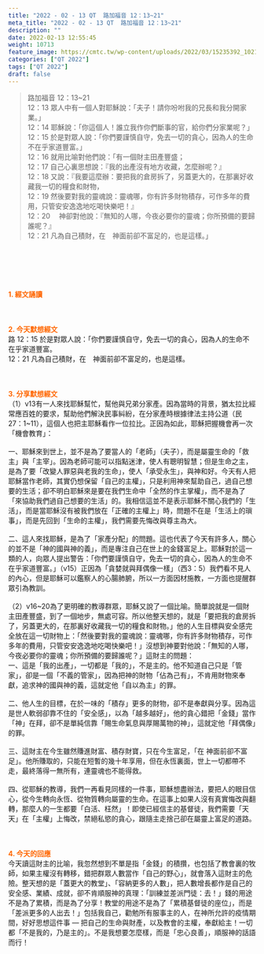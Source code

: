 ```yaml
---
title: "2022 - 02 - 13 QT  路加福音 12：13~21"
meta_title: "2022 - 02 - 13 QT  路加福音 12：13~21"
description: ""
date: 2022-02-13 12:55:45
weight: 10713
feature_image: https://cmtc.tw/wp-content/uploads/2022/03/15235392_10211799862337740_180693556567566654_o-1.webp
categories: ["QT 2022"]
tags: ["QT 2022"]
draft: false
---
```


<blockquote>路加福音 12：13~21<br />
12：13 眾人中有一個人對耶穌說：「夫子！請你吩咐我的兄長和我分開家業。」<br />
12：14 耶穌說：「你這個人！誰立我作你們斷事的官，給你們分家業呢？」<br />
12：15 於是對眾人說：「你們要謹慎自守，免去一切的貪心，因為人的生命不在乎家道豐富。」<br />
12：16 就用比喻對他們說：「有一個財主田產豐盛；<br />
12：17 自己心裏思想說：『我的出產沒有地方收藏，怎麼辦呢？』<br />
12：18 又說：『我要這麼辦：要把我的倉房拆了，另蓋更大的，在那裏好收藏我一切的糧食和財物，<br />
12：19 然後要對我的靈魂說：靈魂哪，你有許多財物積存，可作多年的費用，只管安安逸逸地吃喝快樂吧！』<br />
12：20 　神卻對他說：『無知的人哪，今夜必要你的靈魂；你所預備的要歸誰呢？』<br />
12：21 凡為自己積財，在　神面前卻不富足的，也是這樣。」</blockquote><br />
&nbsp;<br />
<br />
&nbsp;<br />
<br />
<span style="color: #ff6600;"><strong>1. </strong><strong>經文誦讀</strong></span><br />
<br />
<span style="color: #ff6600;"><strong> </strong></span><br />
<br />
<span style="color: #ff6600;"><strong>2. 今天默想</strong><strong>經文<br />
</strong></span>路 12：15 於是對眾人說：「你們要謹慎自守，免去一切的貪心，因為人的生命不在乎家道豐富。<br />
12：21 凡為自己積財，在　神面前卻不富足的，也是這樣。<br />
<br />
&nbsp;<br />
<br />
<span style="color: #ff6600;"><strong>3. 分享默想經文<br />
</strong></span>（1）v13有一人來找耶穌幫忙，幫他與兄弟分家產。因為當時的背景，猶太拉比經常應百姓的要求，幫助他們解決民事糾紛，在分家產時根據律法主持公道（民27：1~11），這個人也把主耶穌看作一位拉比。正因為如此，耶穌把握機會再一次「機會教育」：<br />
<br />
一、耶穌來到世上，並不是為了要當人的「老師」（夫子），而是屬靈生命的「救主」與「主宰」。因為老師可能可以指點迷津，使人有聰明智慧；但是生命之主，是為了要「改變人罪惡與老我的生命」，使人「承受永生」，與神和好。今天有人把耶穌當作老師，其實仍想保留「自己的主權」，只是利用神來幫助自己，過自己想要的生活；卻不明白耶穌來是要在我們生命中「全然的作主掌權」，而不是為了「來協助我們過自己想要的生活」的。我相信這並不是表示耶穌不關心我們的「生活」，而是當耶穌沒有被我們放在「正確的主權上」時，問題不在是「生活上的瑣事」，而是先回到「生命的主權」，我們需要先悔改與尊主為大。<br />
<br />
二、這人來找耶穌，是為了「家產分配」的問題。這也代表了今天有許多人，關心的並不是「神的國與神的義」，而是專注自己在世上的金錢富足上。耶穌對於這一類的人，向眾人提出警告：「你們要謹慎自守，免去一切的貪心，因為人的生命不在乎家道豐富。」（v15）正因為「貪婪就與拜偶像一樣」（西3：5）我們看不見人的內心，但是耶穌可以鑑察人的心腸肺腑，所以一方面因材施教，一方面也提醒群眾引為教訓。<br />
<br />
（2）v16~20為了更明確的教導群眾，耶穌又說了一個比喻。簡單說就是一個財主田產豐盛，到了一個地步，無處可容。所以他整天想的，就是「要把我的倉房拆了，另蓋更大的，在那裏好收藏我一切的糧食和財物。」他的人生目標與安全感完全放在這一切財物上：「然後要對我的靈魂說：靈魂哪，你有許多財物積存，可作多年的費用，只管安安逸逸地吃喝快樂吧！」沒想到神要對他說：「無知的人哪，今夜必要你的靈魂；你所預備的要歸誰呢？」這財主的問題：<br />
一、這是「我的出產」，一切都是「我的」，不是主的。他不知道自己只是「管家」，卻是一個「不義的管家」，因為把神的財物「佔為己有」，不肯用財物來奉獻，追求神的國與神的義，這就定他「自以為主」的罪。<br />
<br />
二、他人生的目標，在於一味的「積存」更多的財物，卻不是奉獻與分享。因為這是世人軟弱卻靠不住的「安全感」，以為「越多越好」，他的貪心錯把「金錢」當作「神」在拜，卻不是單純信靠「賜生命氣息與厚賜萬物的神」，這就定他「拜偶像」的罪。<br />
<br />
三、這財主在今生雖然賺進財富、積存財寶，只在今生富足，「在 神面前卻不富足」。他所賺取的，只能在短暫的幾十年享用，但在永恆裏面，世上一切都帶不走，最終落得一無所有，連靈魂也不能得救。<br />
<br />
四、從耶穌的教導，我們一再看見同樣的一件事，耶穌想盡辦法，要把人的眼目信心，從今生轉向永恆、從物質轉向屬靈的生命。在這事上如果人沒有真實悔改與翻轉，那麼人的一生都要「白活、枉然」！即使已經信主的基督徒，我們需要「天天」在「主權」上悔改，禁絕私慾的貪心，跟隨主走捨己卻在屬靈上富足的道路。<br />
<br />
&nbsp;<br />
<br />
<span style="color: #ff6600;"><strong>4. 今天的回應<br />
</strong></span>今天讀這財主的比喻，我忽然想到不單是指「金錢」的積攢，也包括了教會裏的牧師，如果主權沒有轉移，錯把群眾人數當作「自己的野心」，就會落入這財主的危險。整天想的是「蓋更大的教堂」、「容納更多的人數」，把人數增長都作是自己的安全感、業績、成就，卻不肯順服神的真理：「訓練並差派門徒：去！」錢的用途不是為了累積，而是為了分享！教堂的用途不是為了「累積基督徒的座位」，而是「差派更多的人出去！」包括我自己，勸勉所有服事主的人，在神所允許的疫情期間，好好思想這件事 — 把自己的生命與財產，以及教會的主權，奉獻給主！一切都「不是我的，乃是主的」。不是我想要怎麼樣，而是「忠心良善」，順服神的話語而行！
        